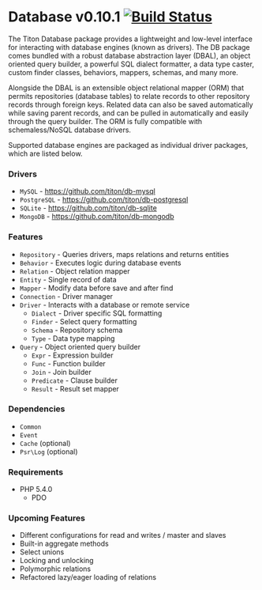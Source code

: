 # Database v0.10.1 [![Build Status](https://travis-ci.org/titon/db.png)](https://travis-ci.org/titon/db) #

The Titon Database package provides a lightweight and low-level interface for interacting with database engines (known as drivers).
The DB package comes bundled with a robust database abstraction layer (DBAL), an object oriented query builder,
a powerful SQL dialect formatter, a data type caster, custom finder classes, behaviors, mappers, schemas, and many more.

Alongside the DBAL is an extensible object relational mapper (ORM) that permits repositories (database tables) to
relate records to other repository records through foreign keys. Related data can also be saved automatically while saving parent records,
and can be pulled in automatically and easily through the query builder. The ORM is fully compatible with schemaless/NoSQL database drivers.

Supported database engines are packaged as individual driver packages, which are listed below.

### Drivers ###

* `MySQL` - https://github.com/titon/db-mysql
* `PostgreSQL` - https://github.com/titon/db-postgresql
* `SQLite` - https://github.com/titon/db-sqlite
* `MongoDB` - https://github.com/titon/db-mongodb

### Features ###

* `Repository` - Queries drivers, maps relations and returns entities
* `Behavior` - Executes logic during database events
* `Relation` - Object relation mapper
* `Entity` - Single record of data
* `Mapper` - Modify data before save and after find
* `Connection` - Driver manager
* `Driver` - Interacts with a database or remote service
    * `Dialect` - Driver specific SQL formatting
    * `Finder` - Select query formatting
    * `Schema` - Repository schema
    * `Type` - Data type mapping
* `Query` - Object oriented query builder
    * `Expr` - Expression builder
    * `Func` - Function builder
    * `Join` - Join builder
    * `Predicate` - Clause builder
    * `Result` - Result set mapper

### Dependencies ###

* `Common`
* `Event`
* `Cache` (optional)
* `Psr\Log` (optional)

### Requirements ###

* PHP 5.4.0
    * PDO

### Upcoming Features ###

* Different configurations for read and writes / master and slaves
* Built-in aggregate methods
* Select unions
* Locking and unlocking
* Polymorphic relations
* Refactored lazy/eager loading of relations